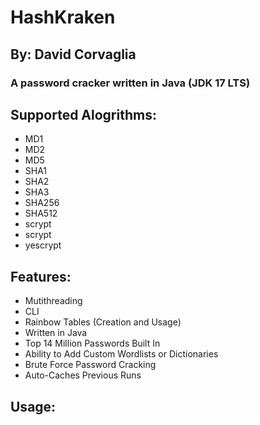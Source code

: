 # HashKraken
## By: David Corvaglia
### A password cracker written in Java (JDK 17 LTS)
## Supported Alogrithms:
- MD1
- MD2
- MD5
- SHA1
- SHA2
- SHA3
- SHA256
- SHA512
- scrypt
- scrypt
- yescrypt
## Features:
- Mutithreading
- CLI
- Rainbow Tables (Creation and Usage)
- Written in Java
- Top 14 Million Passwords Built In
- Ability to Add Custom Wordlists or Dictionaries
- Brute Force Password Cracking
- Auto-Caches Previous Runs
## Usage: